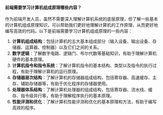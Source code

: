 <!--
 * @Author: Shu Binqi
 * @Date: 2023-03-17 23:03:22
 * @LastEditors: Shu Binqi
 * @LastEditTime: 2023-03-17 23:03:24
 * @Description: 计算机组成原理
 * @Version: 1.0.0
 * @FilePath: \interviewQuestions\扩展知识\计算机组成原理.md
-->

#### 前端需要学习计算机组成原理哪些内容？

作为前端开发人员，虽然不需要深入理解计算机系统的底层原理，但了解一些基本的计算机组成原理知识，可以帮助我们更好地理解计算机的工作原理，从而更好地编写高效的代码。以下是前端需要学习计算机组成原理的一些内容：

1. **计算机组成结构**：包括计算机的五大基本组成部分（输入设备、输出设备、存储器、运算器、控制器）以及它们之间的关系。
1. **数字逻辑**：了解数字电路、逻辑门、布尔代数等基础知识，有助于理解计算机硬件的基本原理。
1. **计算机指令和指令系统**：了解计算机指令的基本结构、类型以及指令的执行过程，有助于理解计算机的运行原理。
1. **存储器层次结构**：了解计算机的存储器组成结构，包括寄存器、高速缓存、主存、辅助存储器等，有助于优化程序的存储器使用。
1. **处理器体系结构**：了解计算机处理器的组成结构，包括寄存器、流水线、缓存、指令级并行等，有助于理解程序执行的基本原理。
1. **性能评测和优化**：了解计算机性能评测和优化的基本原理和方法，有助于编写高效的程序。
